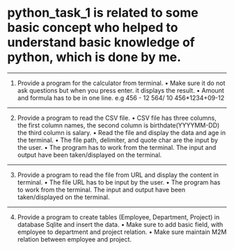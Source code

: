 # python_task_1 is related to some basic concept who helped to understand basic knowledge of python, which is done by me.

--------------------------------------------------------------------------------------------------
1. Provide a program for the calculator from terminal.
• Make sure it do not ask questions but when you press enter. it displays the result.
• Amount and formula has to be in one line.
e.g 456 - 12
 564/ 10
 456*1234+09-12
 --------------------------------------------------------------------------------------------------
 2. Provide a program to read the CSV file.
• CSV file has three columns, the first column names, the second column is birthdate(YYYYMM-DD) the third column is salary.
• Read the file and display the data and age in the terminal.
• The file path, delimiter, and quote char are the input by the user.
• The program has to work from the terminal. The input and output have been taken/displayed
on the terminal.
---------------------------------------------------------------------------------------------------
3. Provide a program to read the file from URL and display the content
in terminal.
• The file URL has to be input by the user.
• The program has to work from the terminal. The input and output have been taken/displayed
on the terminal.
------------------------------------------------------------------------------------------------------
4. Provide a program to create tables (Employee, Department,
Project) in database Sqlite and insert the data.
• Make sure to add basic field, with employee to department and project relation.
• Make sure maintain M2M relation between employee and project. 
